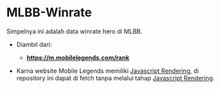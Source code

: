 # MLBB-Winrate
Simpelnya ini adalah data winrate hero di MLBB.
- Diambil dari:
  - **https://m.mobilelegends.com/rank**

- Karna website Mobile Legends memiliki [Javascript Rendering](https://www.geeksforgeeks.org/what-is-javascript-rendering/), di repository ini dapat di fetch tanpa melalui tahap [Javascript Rendering](https://www.geeksforgeeks.org/what-is-javascript-rendering/).
